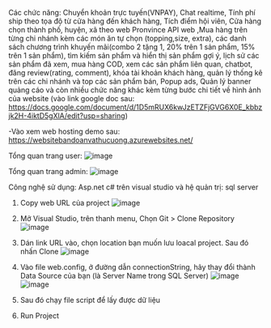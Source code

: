Các chức năng: Chuyển khoản trực tuyến(VNPAY), Chat realtime, Tính phí ship theo tọa độ từ cửa hàng đến khách hàng, Tích điểm hội viên, Cửa hàng chọn thành phố, huyện, xã theo web Pronvince API web ,Mua hàng trên từng chi nhánh kèm các món ăn tự chọn (topping,size, extra), các danh sách chương trình khuyến mãi(combo 2 tặng 1, 20% trên 1 sản phẩm, 15% trên 1 sản phẩm), tìm kiếm sản phẩm và hiển thị sản phẩm gợi ý, lịch sử các sản phẩm đã xem, mua hàng COD, xem các sản phẩm liên quan, chatbot, đăng review(rating, comment), khóa tài khoản khách hàng, quản lý thống kê trên các chi nhánh và top các sản phẩm bán, Popup ads, Quản lý banner quảng cáo và còn nhiều chức năng khác kèm từng bước chi tiết về hình ảnh của website (vào link google doc sau: https://docs.google.com/document/d/1D5mRUX6kwJzETZFjGVG6X0E_kbbzjk2H-4iktD5gXlA/edit?usp=sharing)

-Vào xem web hosting demo sau: https://websitebandoanvathucuong.azurewebsites.net/

Tổng quan trang user: ![image](https://github.com/user-attachments/assets/736fd90b-6dd3-44da-ad91-3d56531ad49d)

Tổng quan trang admin: ![image](https://github.com/user-attachments/assets/aa94f261-98dd-45d8-8b64-758eee17976f)

Công nghệ sử dụng: Asp.net c# trên visual studio và hệ quản trị: sql server
1) Copy web URL của project
![image](https://github.com/user-attachments/assets/0bcbbdc7-e6eb-41be-9f82-2872cba981c7)

2) Mở Visual Studio, trên thanh menu, Chọn Git > Clone Repository
![image](https://github.com/user-attachments/assets/57b9d6a8-9f20-4669-b464-d4ef802a59d1)

3) Dán link URL vào, chọn location bạn muốn lưu loacal project. Sau đó nhấn Clone
![image](https://github.com/user-attachments/assets/e768b6d3-f6d6-4e4f-87fa-d28d0ebafde7)

4) Vào file web.config, ở đường dẫn connectionString, hãy thay đổi thành Data Source của bạn (là Server Name trong SQL Server)
![image](https://github.com/user-attachments/assets/8f275563-32d2-42f1-8bf7-ab23b0caaaff)
![image](https://github.com/user-attachments/assets/5ce8883b-cc00-4dab-a382-c12854a7f6f1)

6) Sau đó chạy file script để lấy được dữ liệu
7) Run Project
